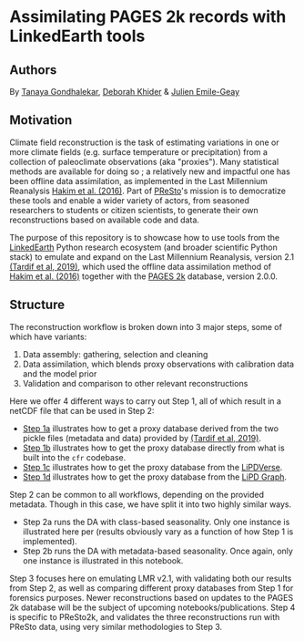 # Assimilating PAGES 2k records with LinkedEarth tools

## Authors

By [Tanaya Gondhalekar](https://orcid.org/0009-0004-2440-3266), [Deborah Khider](https://orcid.org/0000-0001-7501-8430) & [Julien Emile-Geay](https://orcid.org/0000-0001-5920-4751)

## Motivation

Climate field reconstruction is the task of estimating variations in one or more climate fields (e.g. surface temperature or precipitation) from a collection of paleoclimate observations (aka "proxies"). Many statistical methods are available for doing so ; a relatively new and impactful one has been offline data assimilation, as implemented in the Last Millennium Reanalysis [Hakim et al. (2016)](http://dx.doi.org/10.1002/2016JD024751). Part of [PReSto](https://paleopresto.com)'s mission is to democratize these tools and enable a wider variety of actors, from seasoned researchers to students or citizen scientists, to generate their own reconstructions based on available code and data.  

The purpose of this repository is to showcase how to use tools from the [LinkedEarth](http://linked.earth) Python research ecosystem (and broader scientific Python stack) to emulate and expand on the Last Millennium Reanalysis, version 2.1 [(Tardif et al, 2019)](https://doi.org/10.5194/cp-15-1251-2019), which used the offline data assimilation method of [Hakim et al. (2016)](http://dx.doi.org/10.1002/2016JD024751) together with the [PAGES 2k](http://dx.doi.org/10.1038/sdata.2017.88) database, version 2.0.0. 

## Structure

The reconstruction workflow is broken down into 3 major steps, some of which have variants:
1. Data assembly: gathering, selection and cleaning
2. Data assimilation, which blends proxy observations with calibration data and the model prior
3. Validation and comparison to other relevant reconstructions

Here we offer 4 different ways to carry out Step 1, all of which result in a netCDF file that can be used in Step 2:

- [Step 1a](https://tanaya-g.github.io/pages2k_cfr_pb/notebooks/data_assembly/C01_a_db_assembly_Tardif2019_pickle.html) illustrates how to get a proxy database derived from the two pickle files (metadata and data) provided by [(Tardif et al, 2019)](https://doi.org/10.5194/cp-15-1251-2019).
- [Step 1b](https://tanaya-g.github.io/pages2k_cfr_pb/notebooks/data_assembly/C01_b_db_assembly_cfr_PAGES2k.html) illustrates how to get the proxy database directly from what is built into the `cfr` codebase. 
- [Step 1c](https://tanaya-g.github.io/pages2k_cfr_pb/notebooks/data_assembly/C01_c_db_assembly_cfr_PAGES2k.html) illustrates how to get the proxy database from the [LiPDVerse](https://lipdverse.org). 
- [Step 1d](https://tanaya-g.github.io/pages2k_cfr_pb/notebooks/data_assembly/C01_b_db_assembly_cfr_PAGES2k.html) illustrates how to get the proxy database from the [LiPD Graph](http://linkedearth.graphdb.mint.isi.edu).

Step 2 can be common to all workflows, depending on the provided metadata. Though in this case, we have split it into two highly similar ways.
- Step 2a runs the DA with class-based seasonality. Only one instance is illustrated here per (results obviously vary as a function of how Step 1 is implemented). 
- Step 2b runs the DA with metadata-based seasonality. Once again, only one instance is illustrated in this notebook. 

Step 3 focuses here on emulating LMR v2.1, with validating both our results from Step 2, as well as comparing different proxy databases from Step 1 for forensics purposes. Newer reconstructions based on updates to the PAGES 2k database will be the subject of upcoming notebooks/publications.
Step 4 is specific to PReSto2k, and validates the three reconstructions run with PReSto data, using very similar methodologies to Step 3. 
